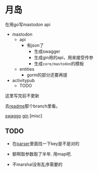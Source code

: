 # 月岛

在用go写mastodon api

- mastodon
  - api
    - 有json了
      - 生成swagger
      - 生成gin用的api，用来接受传参
      - 生成`core/mastodon`的模板
  - entities
    - gorm的部分还要再搓
- activitypub
  - TODO

这里写完前不更新

去[readme](/fedi/)那个branch里看。

[swaggo](fedi/swaggo.md)
[gin](fedi/gin.md)
[misc]

## TODO
- 在[parser](javascript/mastodon-api-phaser.md#todo)里面找一下key是不是对的

- 额啊取参数取了半年. 用map吧.
- 不marshal没有乱序需要的